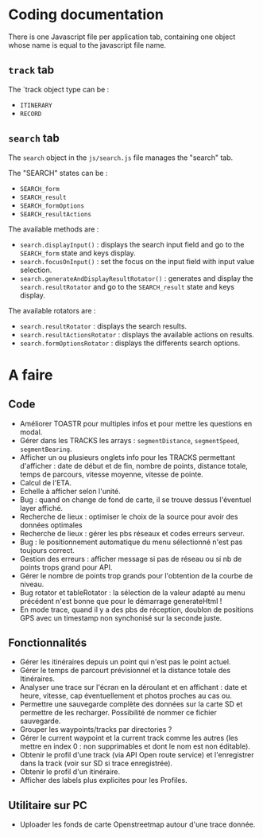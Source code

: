 # Coding documentation

There is one Javascript file per application tab, containing one object whose name is equal to the javascript file name.

## `track` tab

The `track object type can be :
* `ITINERARY`
* `RECORD`

## `search` tab
The `search` object in the `js/search.js` file manages the "search" tab.

The "SEARCH" states can be :

* `SEARCH_form`
* `SEARCH_result`
* `SEARCH_formOptions`
* `SEARCH_resultActions`

The available methods are :
* `search.displayInput()` : displays the search input field and go to the `SEARCH_form` state and keys display.
* `search.focusOnInput()` : set the focus on the input field with input value selection.
* `search.generateAndDisplayResultRotator()` : generates and display the `search.resultRotator` and go to the `SEARCH_result`  state and keys display.

The available rotators are :

* `search.resultRotator` : displays the search results.
* `search.resultActionsRotator` : displays the available actions on results.
* `search.formOptionsRotator` : displays the differents search options.

# A faire

## Code
	
* Améliorer TOASTR pour multiples infos et pour mettre les questions en modal.
* Gérer dans les TRACKS les arrays : `segmentDistance`, `segmentSpeed`, `segmentBearing`.
* Afficher un ou plusieurs onglets info pour les TRACKS permettant d'afficher : date de début et de fin, nombre de points, distance totale, temps de parcours, vitesse moyenne, vitesse de pointe.
* Calcul de l'ETA.
* Echelle à afficher selon l'unité.
* Bug : quand on change de fond de carte, il se trouve dessus l'éventuel layer affiché.
* Recherche de lieux : optimiser le choix de la source pour avoir des données optimales
* Recherche de lieux : gérer les pbs réseaux et codes erreurs serveur.
* Bug : le positionnement automatique du menu sélectionné n'est pas toujours correct.
* Gestion des erreurs : afficher message si pas de réseau ou si nb de points trops grand pour API.
* Gérer le nombre de points trop grands pour l'obtention de la courbe de niveau.
* Bug rotator et tableRotator : la sélection de la valeur adapté au menu précédent n'est bonne que pour le démarrage generateHtml !
* En mode trace, quand il y a des pbs de réception, doublon de positions GPS avec un timestamp non synchonisé sur la seconde juste.

## Fonctionnalités

* Gérer les itinéraires depuis un point qui n'est pas le point actuel.
* Gérer le temps de parcourt prévisionnel et la distance totale des Itinéraires.
* Analyser une trace sur l'écran en la déroulant et en affichant : date et heure, vitesse, cap éventuellement et photos proches au cas ou.
* Permettre une sauvegarde complète des données sur la carte SD et permettre de les recharger. Possibilité de nommer ce fichier sauvegarde.
* Grouper les waypoints/tracks par directories ?
* Gérer le current waypoint et la current track comme les autres (les mettre en index 0 : non supprimables et dont le nom est non éditable).
* Obtenir le profil d'une track (via API Open route service) et l'enregistrer dans la track (voir sur SD si trace enregistrée).
* Obtenir le profil d'un itinéraire.
* Afficher des labels plus explicites pour les Profiles.
	
## Utilitaire sur PC

* Uploader les fonds de carte Openstreetmap autour d'une trace donnée.
	